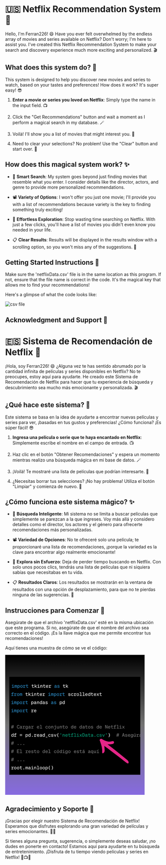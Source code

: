 # 🇺🇸 Netflix Recommendation System 🍿

Hello, I'm Ferran226! 😄 Have you ever felt overwhelmed by the endless array of movies and series available on Netflix? Don't worry; I'm here to assist you. I've created this Netflix Recommendation System to make your search and discovery experience much more exciting and personalized. 🎬

## What does this system do? 🤔

This system is designed to help you discover new movies and series to watch, based on your tastes and preferences! How does it work? It's super easy! 😎

1. **Enter a movie or series you loved on Netflix**: Simply type the name in the input field. 📺

2. Click the "Get Recommendations" button and wait a moment as I perform a magical search in my database. 🪄

3. Voilà! I'll show you a list of movies that might interest you. 🎉

4. Need to clear your selections? No problem! Use the "Clear" button and start over. 🧹

## How does this magical system work? ✨

- 🎯 **Smart Search**: My system goes beyond just finding movies that resemble what you enter. I consider details like the director, actors, and genre to provide more personalized recommendations.

- 📽️ **Variety of Options**: I won't offer you just one movie; I'll provide you with a list of recommendations because variety is the key to finding something truly exciting!

- 🤩 **Effortless Exploration**: Stop wasting time searching on Netflix. With just a few clicks, you'll have a list of movies you didn't even know you needed in your life.

- 📋 **Clear Results**: Results will be displayed in the results window with a scrolling option, so you won't miss any of the suggestions. 📜

## Getting Started Instructions 🚀

Make sure the 'netflixData.csv' file is in the same location as this program. If not, ensure that the file name is correct in the code. It's the magical key that allows me to find your recommendations!

Here's a glimpse of what the code looks like:

![csv file](csvfile.png)

## Acknowledgment and Support 🙌



# 🇪🇸 Sistema de Recomendación de Netflix 🍿

¡Hola, soy Ferran226! 😄 ¿Alguna vez te has sentido abrumado por la cantidad infinita de películas y series disponibles en Netflix? No te preocupes, estoy aquí para ayudarte. He creado este Sistema de Recomendación de Netflix para hacer que tu experiencia de búsqueda y descubrimiento sea mucho más emocionante y personalizada. 🎬

## ¿Qué hace este sistema? 🤔

Este sistema se basa en la idea de ayudarte a encontrar nuevas películas y series para ver, ¡basadas en tus gustos y preferencias! ¿Cómo funciona? ¡Es súper fácil! 😎

1. **Ingresa una película o serie que te haya encantado en Netflix**: Simplemente escribe el nombre en el campo de entrada. 📺

2. Haz clic en el botón "Obtener Recomendaciones" y espera un momento mientras realizo una búsqueda mágica en mi base de datos. 🪄

3. ¡Voilà! Te mostraré una lista de películas que podrían interesarte. 🎉

4. ¿Necesitas borrar tus selecciones? ¡No hay problema! Utiliza el botón "Limpiar" y comienza de nuevo. 🧹

## ¿Cómo funciona este sistema mágico? ✨

- 🎯 **Búsqueda Inteligente**: Mi sistema no se limita a buscar películas que simplemente se parezcan a la que ingreses. Voy más allá y considero detalles como el director, los actores y el género para ofrecerte recomendaciones más personalizadas.

- 📽️ **Variedad de Opciones**: No te ofreceré solo una película; te proporcionaré una lista de recomendaciones, ¡porque la variedad es la clave para encontrar algo realmente emocionante!

- 🤩 **Explora sin Esfuerzo**: Deja de perder tiempo buscando en Netflix. Con solo unos pocos clics, tendrás una lista de películas que ni siquiera sabías que necesitabas en tu vida.

- 📋 **Resultados Claros**: Los resultados se mostrarán en la ventana de resultados con una opción de desplazamiento, para que no te pierdas ninguna de las sugerencias. 📜

## Instrucciones para Comenzar 🚀

Asegúrate de que el archivo 'netflixData.csv' esté en la misma ubicación que este programa. Si no, asegúrate de que el nombre del archivo sea correcto en el código. ¡Es la llave mágica que me permite encontrar tus recomendaciones!

Aquí tienes una muestra de cómo se ve el código:

![archivo csv](archivocsv.png)

## Agradecimiento y Soporte 🙌

¡Gracias por elegir nuestro Sistema de Recomendación de Netflix! Esperamos que disfrutes explorando una gran variedad de películas y series emocionantes. 🍿✨

Si tienes alguna pregunta, sugerencia, o simplemente deseas saludar, ¡no dudes en ponerte en contacto! Estamos aquí para ayudarte en tu búsqueda de entretenimiento. ¡Disfruta de tu tiempo viendo películas y series en Netflix! 🌟📺😊

